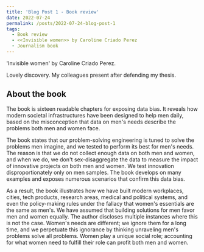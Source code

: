```yaml
---
title: 'Blog Post 1 - Book review'
date: 2022-07-24
permalink: /posts/2022-07-24-blog-post-1
tags:
  - Book review
  - <<Invisible women>> by Caroline Criado Perez
  - Journalism book
---
```



'Invisible women' by Caroline Criado Perez.

Lovely discovery. My colleagues present after defending my thesis.

## About the book

The book is sixteen readable chapters for exposing data bias. It reveals how modern societal infrastructures have been designed to help men daily, based on the misconception that data on men's needs describe the problems both men and women face. 

The book states that our problem-solving engineering is tuned to solve the problems men imagine, and we tested to perform its best for men's needs. The reason is that we do not collect enough data on both men and women, and when we do, we don't sex-disaggregate the data to measure the impact of innovative projects on both men and women. We test innovation disproportionately only on men samples. The book develops on many examples and exposes numerous scenarios that confirm this data bias.  

As a result, the book illustrates how we have built modern workplaces, cities, tech products, research areas, medical and political systems, and even the policy-making rules under the fallacy that women's essentials are the same as men's. We have assumed that building solutions for men favor men and women equally. The author discloses multiple instances where this is not the case. Women's needs are different; we ignore them for a long time, and we perpetuate this ignorance by thinking unraveling men's problems solve all problems. Women play a unique social role; accounting for what women need to fulfill their role can profit both men and women. 


